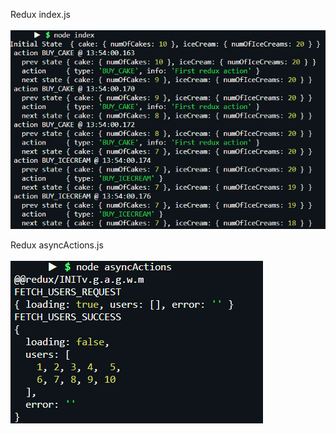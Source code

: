 Redux index.js
<br>
<br>
![Alt Text](reduxIndex.PNG)
<br>

Redux asyncActions.js
<br>
<br>
![Alt Text](reduxAsyncActions.PNG)
